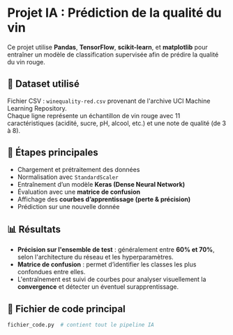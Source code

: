 # Projet IA : Prédiction de la qualité du vin

Ce projet utilise **Pandas**, **TensorFlow**, **scikit-learn**, et **matplotlib** pour entraîner un modèle de classification supervisée afin de prédire la qualité du vin rouge.

## 📂 Dataset utilisé

Fichier CSV : `winequality-red.csv` provenant de l'archive UCI Machine Learning Repository.  
Chaque ligne représente un échantillon de vin rouge avec 11 caractéristiques (acidité, sucre, pH, alcool, etc.) et une note de qualité (de 3 à 8).

## 🔧 Étapes principales

- Chargement et prétraitement des données
- Normalisation avec `StandardScaler`
- Entraînement d’un modèle **Keras (Dense Neural Network)**
- Évaluation avec une **matrice de confusion**
- Affichage des **courbes d’apprentissage (perte & précision)**
- Prédiction sur une nouvelle donnée

## 📊 Résultats

- **Précision sur l'ensemble de test** : généralement entre **60% et 70%**, selon l'architecture du réseau et les hyperparamètres.
- **Matrice de confusion** : permet d’identifier les classes les plus confondues entre elles.
- L'entraînement est suivi de courbes pour analyser visuellement la **convergence** et détecter un éventuel surapprentissage.

## 📁 Fichier de code principal

```python
fichier_code.py  # contient tout le pipeline IA
```
